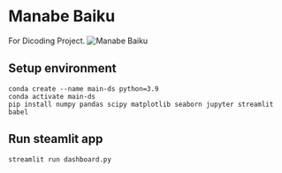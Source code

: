 # Manabe Baiku
For Dicoding Project.
![Manabe Baiku](https://static1.cbrimages.com/wordpress/wp-content/uploads/2021/01/Saiki-K-Manabe-Baiku-BKB-Rule.jpg)
## Setup environment
```
conda create --name main-ds python=3.9
conda activate main-ds
pip install numpy pandas scipy matplotlib seaborn jupyter streamlit babel
```

## Run steamlit app
```
streamlit run dashboard.py
```

